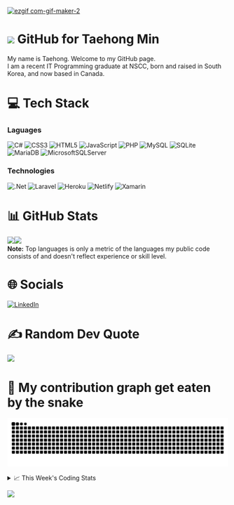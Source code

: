 <!--
<h3 align="center">
  Welcome to Taehong Min's profile!
</h3>
-->
[![ezgif com-gif-maker-2](https://user-images.githubusercontent.com/71358207/181141229-a1946f72-2781-4197-9419-f4d1b5625b1b.gif)](https://github.com/DevTaehong)

# <img src="https://media.giphy.com/media/hvRJCLFzcasrR4ia7z/giphy.gif" width="28"> GitHub for Taehong Min 

My name is Taehong. Welcome to my GitHub page.  
I am a recent IT Programming graduate at NSCC, born and raised in South Korea, and now based in Canada.

# 💻 Tech Stack
### Laguages
![C#](https://img.shields.io/badge/c%23-%23239120.svg?style=for-the-badge&logo=c-sharp&logoColor=white) 
![CSS3](https://img.shields.io/badge/css3-%231572B6.svg?style=for-the-badge&logo=css3&logoColor=white) 
![HTML5](https://img.shields.io/badge/html5-%23E34F26.svg?style=for-the-badge&logo=html5&logoColor=white)
![JavaScript](https://img.shields.io/badge/javascript-%23323330.svg?style=for-the-badge&logo=javascript&logoColor=%23F7DF1E) 
![PHP](https://img.shields.io/badge/php-%23777BB4.svg?style=for-the-badge&logo=php&logoColor=white) 
![MySQL](https://img.shields.io/badge/mysql-%2300f.svg?style=for-the-badge&logo=mysql&logoColor=white)
![SQLite](https://img.shields.io/badge/sqlite-%2307405e.svg?style=for-the-badge&logo=sqlite&logoColor=white)
![MariaDB](https://img.shields.io/badge/MariaDB-003545?style=for-the-badge&logo=mariadb&logoColor=white)
![MicrosoftSQLServer](https://img.shields.io/badge/Microsoft_SQL_Server-CC2927?style=for-the-badge&logo=microsoft-sql-server&logoColor=white)

### Technologies
![.Net](https://img.shields.io/badge/.NET-5C2D91?style=for-the-badge&logo=.net&logoColor=white) 
![Laravel](https://img.shields.io/badge/laravel-%23FF2D20.svg?style=for-the-badge&logo=laravel&logoColor=white)
![Heroku](https://img.shields.io/badge/heroku-%23430098.svg?style=for-the-badge&logo=heroku&logoColor=white) 
![Netlify](https://img.shields.io/badge/netlify-%23000000.svg?style=for-the-badge&logo=netlify&logoColor=#00C7B7) 
![Xamarin](https://img.shields.io/badge/Xamarin-3199DC?style=for-the-badge&logo=xamarin&logoColor=white)



# 📊 GitHub Stats
<a href="https://taehongmin.netlify.app/"><img height="137px" src="https://github-readme-stats.vercel.app/api?username=devtaehong&theme=vue-dark&hide_border=false&include_all_commits=true&count_private=true" /><!-- wi*quL3fcV --><img height="137px" src="https://github-readme-stats.vercel.app/api/top-langs/?username=devtaehong&theme=vue-dark&hide_border=false&include_all_commits=true&count_private=true&layout=compact" /></a>
<br/>
  <b>Note:</b> Top languages is only a metric of the languages my public code consists of and doesn't reflect experience or skill level.
# 🌐 Socials
[![LinkedIn](https://img.shields.io/badge/LinkedIn-0077B5?style=for-the-badge&logo=linkedin&logoColor=white)](https://linkedin.com/in/Taehong) 

# ✍️ Random Dev Quote
![](https://quotes-github-readme.vercel.app/api?type=horizontal&theme=radical)

# 🐍 My contribution graph get eaten by the snake 
![snake gif](https://github.com/devtaehong/devtaehong/blob/output/github-contribution-grid-snake.svg)

<details>
    <summary>📈 This Week's Coding Stats</summary>
<br/>
<!--START_SECTION:waka-->
**🐱 My GitHub Data** 

> 🏆 548 Contributions in the Year 2022
 > 
> 📦 235.7 kB Used in GitHub's Storage 
 > 
> 🚫 Not Opted to Hire
 > 
> 📜 20 Public Repositories 
 > 
> 🔑 4 Private Repositories  
 > 
**I'm an Early 🐤** 

```text
🌞 Morning    86 commits     ███░░░░░░░░░░░░░░░░░░░░░░   15.19% 
🌆 Daytime    224 commits    ██████████░░░░░░░░░░░░░░░   39.58% 
🌃 Evening    199 commits    ████████░░░░░░░░░░░░░░░░░   35.16% 
🌙 Night      57 commits     ██░░░░░░░░░░░░░░░░░░░░░░░   10.07%

```
📅 **I'm Most Productive on Monday** 

```text
Monday       98 commits     ████░░░░░░░░░░░░░░░░░░░░░   17.31% 
Tuesday      88 commits     ████░░░░░░░░░░░░░░░░░░░░░   15.55% 
Wednesday    82 commits     ███░░░░░░░░░░░░░░░░░░░░░░   14.49% 
Thursday     91 commits     ████░░░░░░░░░░░░░░░░░░░░░   16.08% 
Friday       76 commits     ███░░░░░░░░░░░░░░░░░░░░░░   13.43% 
Saturday     71 commits     ███░░░░░░░░░░░░░░░░░░░░░░   12.54% 
Sunday       60 commits     ██░░░░░░░░░░░░░░░░░░░░░░░   10.6%

```


📊 **This Week I Spent My Time On** 

```text
⌚︎ Time Zone: America/Halifax

💬 Programming Languages: 
JavaScript               16 hrs 8 mins       ███████████████████░░░░░░   77.99% 
JSON                     2 hrs 27 mins       ███░░░░░░░░░░░░░░░░░░░░░░   11.85% 
CSS                      51 mins             █░░░░░░░░░░░░░░░░░░░░░░░░   4.13% 
HTML                     40 mins             ░░░░░░░░░░░░░░░░░░░░░░░░░   3.26% 
Markdown                 14 mins             ░░░░░░░░░░░░░░░░░░░░░░░░░   1.19%

🔥 Editors: 
VS Code                  20 hrs 42 mins      █████████████████████████   100.0%

🐱‍💻 Projects: 
robofriends              10 hrs 54 mins      █████████████░░░░░░░░░░░░   52.71% 
facerecognitionbrain     4 hrs 7 mins        █████░░░░░░░░░░░░░░░░░░░░   19.94% 
zeroToMastery_webDev     2 hrs 19 mins       ██░░░░░░░░░░░░░░░░░░░░░░░   11.21% 
exercise_promises        2 hrs 8 mins        ██░░░░░░░░░░░░░░░░░░░░░░░   10.35% 
exercise_asyncawait      40 mins             ░░░░░░░░░░░░░░░░░░░░░░░░░   3.25%

💻 Operating System: 
Mac                      20 hrs 42 mins      █████████████████████████   100.0%

```

**I Mostly Code in JavaScript** 

```text
JavaScript               9 repos             ███████░░░░░░░░░░░░░░░░░░   28.12% 
C++                      4 repos             ███░░░░░░░░░░░░░░░░░░░░░░   12.5% 
Python                   3 repos             ██░░░░░░░░░░░░░░░░░░░░░░░   9.38% 
C#                       3 repos             ██░░░░░░░░░░░░░░░░░░░░░░░   9.38% 
PHP                      3 repos             ██░░░░░░░░░░░░░░░░░░░░░░░   9.38%

```


**Timeline**

![Chart not found](https://raw.githubusercontent.com/DevTaehong/DevTaehong/main/charts/bar_graph.png) 


 Last Updated on 10/09/2022 04:43:10 UTC
<!--END_SECTION:waka-->

NOTE: Top languages does not indicate my skill level or anything like that. It is just a metric of which languages have been hosted by me on GitHub based on the usage across repositories. There are others which I haven't put up on GitHub.
</details>

![](https://komarev.com/ghpvc/?username=devtaehong&style=for-the-badge)
